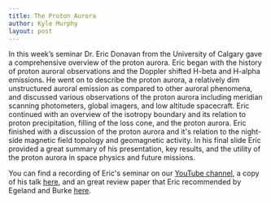 ```yaml
---
title: The Proton Aurora
author: Kyle Murphy
layout: post
---
```



In this week’s seminar Dr. Eric Donavan from the University of Calgary gave a comprehensive overview of the proton aurora. Eric began with the history of proton auroral observations and the Doppler shifted H-beta and H-alpha emissions. He went on to describe the proton aurora, a relatively dim unstructured auroral emission as compared to other auroral phenomena, and discussed various observations of the proton aurora including meridian scanning photometers, global imagers, and low altitude spacecraft. Eric continued with an overview of the isotropy boundary and its relation to proton precipitation, filling of the loss cone, and the proton aurora. Eric finished with a discussion of the proton aurora and it's relation to the night-side magnetic field topology and geomagnetic activity. In his final slide Eric provided a great summary of his presentation, key results, and the utility of the proton aurora in space physics and future missions.

You can find a recording of Eric's seminar on our [YouTube channel][1], a copy of his talk [here][2], and an great review paper that Eric recommended by Egeland and Burke [here][3].

[1]:https://www.youtube.com/channel/UCNlOK9mCmI3V111EHQRCuEQ
[2]:https://github.com/MSOLSS/MagSeminars/blob/master/presentations/2008_nasa_magnetospheric-physics_proton-aurora_donovan.pdf
[3]:https://hgss.copernicus.org/articles/10/201/2019/